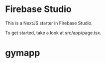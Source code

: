 # Firebase Studio

This is a NextJS starter in Firebase Studio.

To get started, take a look at src/app/page.tsx.
# gymapp
